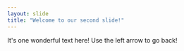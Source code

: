 ```yaml
---
layout: slide
title: "Welcome to our second slide!"
---
```

It's one wonderful text here!
Use the left arrow to go back!
